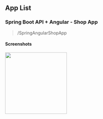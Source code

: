 ## App List

### Spring Boot API + Angular - Shop App
> /SpringAngularShopApp

#### Screenshots
<div style="display: flex;flex-wrap: wrap;">
    <img src="./screenshots/spring-angular-shopapp.png" width="200" />
</div>